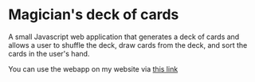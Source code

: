 # Magician's deck of cards
A small Javascript web application that generates a deck of cards and allows a user to shuffle the deck, draw cards from the deck, and sort the cards in the user's hand.

You can use the webapp on my website via [this link](http://foxislam.com/magiciansdeck/)
